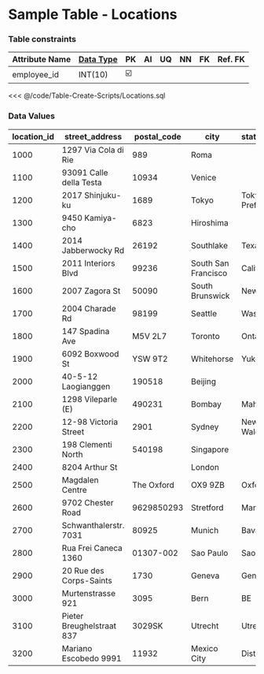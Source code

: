 # Sample Table - Locations

### Table constraints
| Attribute Name | [Data Type](/Overall/DataType/) | PK | AI | UQ | NN | FK | Ref. FK |
|-|-|-|-|-|-|-|-|
|employee_id|INT(10)|:ballot_box_with_check:|

<<< @/code/Table-Create-Scripts/Locations.sql

### Data Values
| location_id | street_address            | postal_code | city                | state_province   | country_id |
|-------------|---------------------------|-------------|---------------------|------------------|------------|
| 1000        | 1297 Via Cola di Rie      | 989         | Roma                |                  | IT         |
| 1100        | 93091 Calle della Testa   | 10934       | Venice              |                  | IT         |
| 1200        | 2017 Shinjuku-ku          | 1689        | Tokyo               | Tokyo Prefecture | JP         |
| 1300        | 9450 Kamiya-cho           | 6823        | Hiroshima           |                  | JP         |
| 1400        | 2014 Jabberwocky Rd       | 26192       | Southlake           | Texas            | US         |
| 1500        | 2011 Interiors Blvd       | 99236       | South San Francisco | California       | US         |
| 1600        | 2007 Zagora St            | 50090       | South Brunswick     | New Jersey       | US         |
| 1700        | 2004 Charade Rd           | 98199       | Seattle             | Washington       | US         |
| 1800        | 147 Spadina Ave           | M5V 2L7     | Toronto             | Ontario          | CA         |
| 1900        | 6092 Boxwood St           | YSW 9T2     | Whitehorse          | Yukon            | CA         |
| 2000        | 40-5-12 Laogianggen       | 190518      | Beijing             |                  | CN         |
| 2100        | 1298 Vileparle (E)        | 490231      | Bombay              | Maharashtra      | IN         |
| 2200        | 12-98 Victoria Street     | 2901        | Sydney              | New South Wales  | AU         |
| 2300        | 198 Clementi North        | 540198      | Singapore           |                  | SG         |
| 2400        | 8204 Arthur St            |             | London              |                  | UK         |
| 2500        | Magdalen Centre           | The Oxford  | OX9 9ZB             | Oxford           | Ox         |
| 2600        | 9702 Chester Road         | 9629850293  | Stretford           | Manchester       | UK         |
| 2700        | Schwanthalerstr. 7031     | 80925       | Munich              | Bavaria          | DE         |
| 2800        | Rua Frei Caneca 1360      | 01307-002   | Sao Paulo           | Sao Paulo        | BR         |
| 2900        | 20 Rue des Corps-Saints   | 1730        | Geneva              | Geneve           | CH         |
| 3000        | Murtenstrasse 921         | 3095        | Bern                | BE               | CH         |
| 3100        | Pieter Breughelstraat 837 | 3029SK      | Utrecht             | Utrecht          | NL         |
| 3200        | Mariano Escobedo 9991     | 11932       | Mexico City         | Distrito Federal |            |